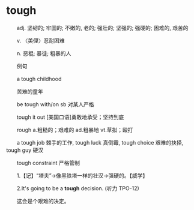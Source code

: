 # tough

　　adj. 坚韧的; 牢固的; 不嫩的, 老的; 强壮的; 坚强的; 强硬的; 困难的, 艰苦的

　　v. 〈美俚〉忍耐困难

　　n. 恶棍; 暴徒; 粗暴的人

　　例句

　　a tough childhood

　　苦难的童年

　　be tough with/on sb 对某人严格

　　tough it out \[美国口语\]勇敢地承受；坚持到底

　　rough a.粗糙的；艰难的 ad.粗暴地 vt.草拟；殴打

　　a tough job 棘手的工作, tough luck 真倒霉, tough choice 艰难的抉择, tough guy 硬汉

　　tough constraint 严格管制

　　1.【记】“塔夫”→像黑铁塔一样的壮汉→强硬的。【威学】

　　2.It's going to be a **tough** decision. (听力 TPO-12) 

　　这会是个艰难的决定。
